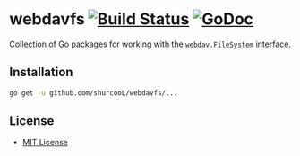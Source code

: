 # webdavfs [![Build Status](https://travis-ci.org/shurcooL/webdavfs.svg?branch=master)](https://travis-ci.org/shurcooL/webdavfs) [![GoDoc](https://godoc.org/github.com/shurcooL/webdavfs?status.svg)](https://godoc.org/github.com/shurcooL/webdavfs)

Collection of Go packages for working with the [`webdav.FileSystem`](https://godoc.org/golang.org/x/net/webdav#FileSystem) interface.

Installation
------------

```bash
go get -u github.com/shurcooL/webdavfs/...
```

License
-------

-	[MIT License](http://opensource.org/licenses/mit-license.php)
